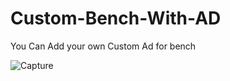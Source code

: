 # Custom-Bench-With-AD
You Can Add your own Custom Ad for bench


![Capture](https://user-images.githubusercontent.com/108566893/181476275-d213122d-0e54-4266-a9bf-bb1beea6cc82.JPG)
